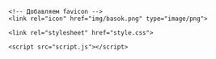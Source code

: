 <!DOCTYPE html>
<html lang="ru">
<head>
    <meta charset="UTF-8">
    <meta name="viewport" content="width=device-width, initial-scale=1.0">
    <title>таймер до basok day</title>

    <!-- Добавляем favicon -->
    <link rel="icon" href="img/basok.png" type="image/png">

    <link rel="stylesheet" href="style.css">
</head>
<body>
    <div id="timer-container">
        <div id="timer">
            <p id="countdown"></p>
        </div>
    </div>

    <script src="script.js"></script>
</body>
</html>
